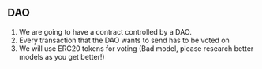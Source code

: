 ## DAO

1. We are going to have a contract controlled by a DAO.
2. Every transaction that the DAO wants to send has to be voted on
3. We will use ERC20 tokens for voting (Bad model, please research better models as you get better!)